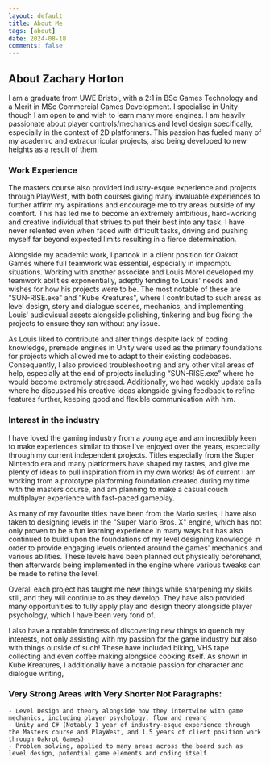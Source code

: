 ```yaml
---
layout: default
title: About Me
tags: [about]
date: 2024-08-18
comments: false
---
```


## About Zachary Horton
I am a graduate from UWE Bristol, with a 2:1 in BSc Games Technology and a Merit in MSc Commercial Games Development. I specialise in Unity though I am open to and wish to learn many more engines. I am heavily passionate about player controls/mechanics and level design specifically, especially in the context of 2D platformers. This passion has fueled many of my academic and extracurricular projects, also being developed to new heights as a result of them.

### Work Experience
 The masters course also provided industry-esque experience and projects through PlayWest, with both courses giving many invaluable experiences to further affirm my aspirations and encourage me to try areas outside of my comfort. This has led me to become an extremely ambitious, hard-working and creative individual that strives to put their best into any task. I have never relented even when faced with difficult tasks, driving and pushing myself far beyond expected limits resulting in a fierce determination. 
 
 Alongside my academic work, I partook in a client position for Oakrot Games where full teamwork was essential, especially in impromptu situations. Working with another associate and Louis Morel developed my teamwork abilities exponentially, adeptly tending to Louis' needs and wishes for how his projects were to be. The most notable of these are "SUN-RISE.exe" and "Kube Kreatures", where I contributed to such areas as level design, story and dialogue scenes, mechanics, and implementing Louis' audiovisual assets alongside polishing, tinkering and bug fixing the projects to ensure they ran without any issue.
 
 As Louis liked to contribute and alter things despite lack of coding knowledge, premade engines in Unity were used as the primary foundations for projects which allowed me to adapt to their existing codebases. Consequently, I also provided troubleshooting and any other vital areas of help, especially at the end of projects including “SUN-RISE.exe” where he would become extremely stressed. Additionally, we had weekly update calls where he discussed his creative ideas alongside giving feedback to refine features further, keeping good and flexible communication with him.
    

 ### Interest in the industry
 
 I have loved the gaming industry from a young age and am incredibly keen to make experiences similar to those I've enjoyed over the years, especially through my current independent projects. Titles especially from the Super Nintendo era and many platformers have shaped my tastes, and give me plenty of ideas to pull inspiration from in my own works! As of current I am working from a prototype platforming foundation created during my time with the masters course, and am planning to make a casual couch multiplayer experience with fast-paced gameplay.
 
 As many of my favourite titles have been from the Mario series, I have also taken to designing levels in the "Super Mario Bros. X" engine, which has not only proven to be a fun learning experience in many ways but has also continued to build upon the foundations of my level designing knowledge in order to provide engaging levels oriented around the games' mechanics and various abilities. These levels have been planned out physically beforehand, then afterwards being implemented in the engine where various tweaks can be made to refine the level. 
 
 Overall each project has taught me new things while sharpening my skills still, and they will continue to as they develop. They have also provided many opportunities to fully apply play and design theory alongside player psychology, which I have been very fond of.
 
I also have a notable fondness of discovering new things to quench my interests, not only assisting with my passion for the game industry but also with things outside of such! These have included biking, VHS tape collecting and even coffee making alongside cooking itself. As shown in Kube Kreatures, I additionally have a notable passion for character and dialogue writing, 


### Very Strong Areas with Very Shorter Not Paragraphs:

	- Level Design and theory alongside how they intertwine with game mechanics, including player psychology, flow and reward	
	- Unity and C# (Notably 1 year of industry-esque experience through the Masters course and PlayWest, and 1.5 years of client position work through Oakrot Games)
	- Problem solving, applied to many areas across the board such as level design, potential game elements and coding itself